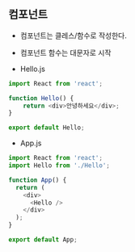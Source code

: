 ## 컴포넌트

- 컴포넌트는 클레스/함수로 작성한다.
- 컴포넌트 함수는 대문자로 시작

- Hello.js
```JavaScript
import React from 'react';

function Hello() {
    return <div>안녕하세요</div>;
}

export default Hello;
```

- App.js
```JavaScript
import React from 'react';
import Hello from './Hello';

function App() {
  return (
    <div>
      <Hello />
    </div>
  );
}

export default App;
```